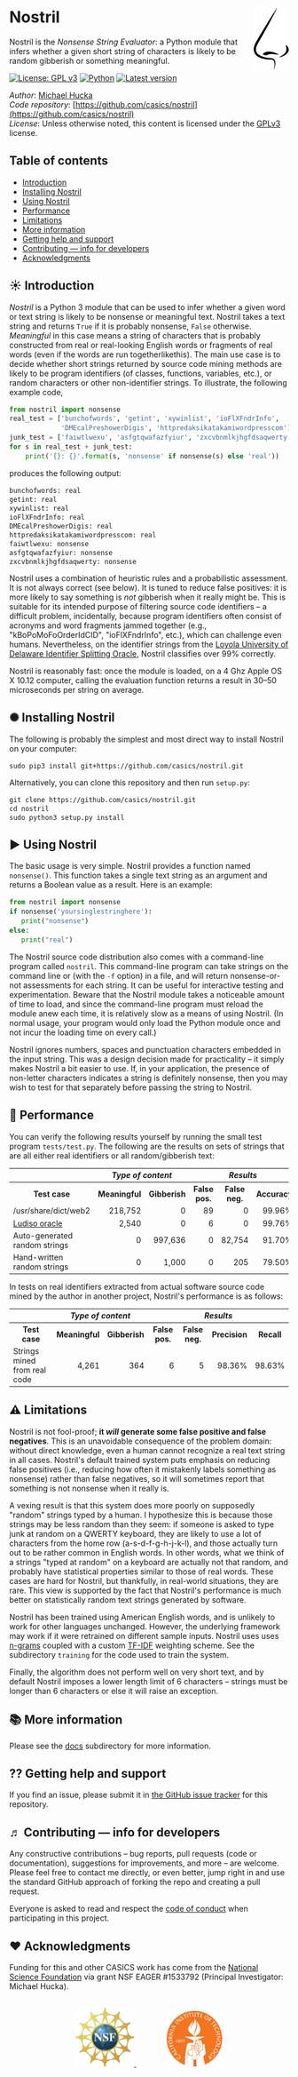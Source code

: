 Nostril<img align="right" src=".graphics/nostril.png">
=======

Nostril is the _Nonsense String Evaluator_: a Python module that infers whether a given short string of characters is likely to be random gibberish or something meaningful.

[![License: GPL v3](https://img.shields.io/badge/License-GPL%20v3-blue.svg)](https://www.gnu.org/licenses/gpl-3.0)
[![Python](https://img.shields.io/badge/Python-3.4+-brightgreen.svg)](http://shields.io)
[![Latest version](https://img.shields.io/badge/Latest_version-1.0.0-green.svg)](http://shields.io)

*Author*:       [Michael Hucka](http://github.com/mhucka)<br>
*Code repository*:   [https://github.com/casics/nostril](https://github.com/casics/nostril)<br>
*License*:      Unless otherwise noted, this content is licensed under the [GPLv3](https://www.gnu.org/licenses/gpl-3.0.en.html) license.

Table of contents
-----------------

* [Introduction](#-introduction)
* [Installing Nostril](#-installing-nostril)
* [Using Nostril](#-using-nostril)
* [Performance](#-performance)
* [Limitations](#️-limitations)
* [More information](#-more-information)
* [Getting help and support](#-getting-help-and-support)
* [Contributing — info for developers](#-contributing--info-for-developers)
* [Acknowledgments](#️-acknowledgments)

☀ Introduction
-----------------------------

_Nostril_ is a Python 3 module that can be used to infer whether a given word or text string is likely to be nonsense or meaningful text.  Nostril takes a text string and returns `True` if it is probably nonsense, `False` otherwise.  _Meaningful_ in this case means a string of characters that is probably constructed from real or real-looking English words or fragments of real words (even if the words are run togetherlikethis).  The main use case is to decide whether short strings returned by source code mining methods are likely to be program identifiers (of classes, functions, variables, etc.), or random characters or other non-identifier strings.  To illustrate, the following example code,

```python
from nostril import nonsense
real_test = ['bunchofwords', 'getint', 'xywinlist', 'ioFlXFndrInfo',
             'DMEcalPreshowerDigis', 'httpredaksikatakamiwordpresscom']
junk_test = ['faiwtlwexu', 'asfgtqwafazfyiur', 'zxcvbnmlkjhgfdsaqwerty']
for s in real_test + junk_test:
    print('{}: {}'.format(s, 'nonsense' if nonsense(s) else 'real'))
```
produces the following output:

```
bunchofwords: real
getint: real
xywinlist: real
ioFlXFndrInfo: real
DMEcalPreshowerDigis: real
httpredaksikatakamiwordpresscom: real
faiwtlwexu: nonsense
asfgtqwafazfyiur: nonsense
zxcvbnmlkjhgfdsaqwerty: nonsense
```

Nostril uses a combination of heuristic rules and a probabilistic assessment.  It is not always correct (see below).  It is tuned to reduce false positives: it is more likely to say something is _not_ gibberish when it really might be.  This is suitable for its intended purpose of filtering source code identifiers &ndash; a difficult problem, incidentally, because program identifiers often consist of acronyms and word fragments jammed together (e.g., "kBoPoMoFoOrderIdCID", "ioFlXFndrInfo", etc.), which can challenge even humans.  Nevertheless, on the identifier strings from the [Loyola University of Delaware Identifier Splitting Oracle](http://www.cs.loyola.edu/~binkley/ludiso), Nostril classifies over 99% correctly.

Nostril is reasonably fast: once the module is loaded, on a 4 Ghz Apple OS X 10.12 computer, calling the evaluation function returns a result in 30&ndash;50 microseconds per string on average.

✺ Installing Nostril
-------------------

The following is probably the simplest and most direct way to install Nostril on your computer:
```
sudo pip3 install git+https://github.com/casics/nostril.git
```

Alternatively, you can clone this repository and then run `setup.py`:
```
git clone https://github.com/casics/nostril.git
cd nostril
sudo python3 setup.py install
```

► Using Nostril
---------------

The basic usage is very simple.  Nostril provides a function named `nonsense()`.  This function takes a single text string as an argument and returns a Boolean value as a result.  Here is an example:

```python
from nostril import nonsense
if nonsense('yoursinglestringhere'):
   print("nonsense")
else:
   print("real")
```

The Nostril source code distribution also comes with a command-line program called `nostril`.  This command-line program can take strings on the command line or (with the `-f` option) in a file, and will return nonsense-or-not assessments for each string.  It can be useful for interactive testing and experimentation.   Beware that the Nostril module takes a noticeable amount of time to load, and since the command-line program must reload the module anew each time, it is relatively slow as a means of using Nostril.  (In normal usage, your program would only load the Python module once and not incur the loading time on every call.)

Nostril ignores numbers, spaces and punctuation characters embedded in the input string.  This was a design decision made for practicality &ndash; it simply makes Nostril a bit easier to use.  If, in your application, the presence of non-letter characters indicates a string is definitely nonsense, then you may wish to test for that separately before passing the string to Nostril.

🎯 Performance
--------------

You can verify the following results yourself by running the small test program `tests/test.py`.  The following are the results on sets of strings that are all either real identifiers or all random/gibberish text:

<table>
  <tr>
    <th></th>
    <th colspan="2"><i>Type of content</i></th>
    <th colspan="3"><i>Results</i></th>
  </tr>
  <tr>
    <th>Test case</th>
    <th>Meaningful</th>
    <th>Gibberish</th>
    <th>False pos.</th>
    <th>False neg.</th>
    <th>Accuracy</th>
  </tr>
  <tr>
    <td>/usr/share/dict/web2</td>
    <td align="right">218,752</td>
    <td align="right">0</td>
    <td align="right">89</td>
    <td align="right">0</td>
    <td align="right">99.96%</td>
  </tr>
  <tr>
    <td><a href="http://www.cs.loyola.edu/~binkley/ludiso">Ludiso oracle</a></td>
    <td align="right">2,540</td>
    <td align="right">0</td>
    <td align="right">6</td>
    <td align="right">0</td>
    <td align="right">99.76%</td>
  </tr>
  <tr>
    <td>Auto-generated random strings</td>
    <td align="right">0</td>
    <td align="right">997,636</td>
    <td align="right">0</td>
    <td align="right">82,754</td>
    <td align="right">91.70%</td>
  </tr>
  <tr>
    <td>Hand-written random strings</td>
    <td align="right">0</td>
    <td align="right">1,000</td>
    <td align="right">0</td>
    <td align="right">205</td>
    <td align="right">79.50%</td>
  </tr>
</table>

In tests on real identifiers extracted from actual software source code mined by the author in another project, Nostril's performance is as follows:

<table>
  <tr>
    <th></th>
    <th colspan="2"><i>Type of content</i></th>
    <th colspan="4"><i>Results</i></th>
  </tr>
  <tr>
    <th>Test case</th>
    <th>Meaningful</th>
    <th>Gibberish</th>
    <th>False pos.</th>
    <th>False neg.</th>
    <th>Precision</th>
    <th>Recall</th>
  </tr>
  <tr>
    <td>Strings mined from real code</td>
    <td align="right">4,261</td>
    <td align="right">364</td>
    <td align="right">6</td>
    <td align="right">5</td>
    <td align="right">98.36%</td>
    <td align="right">98.63%</td>
  </tr>
</table>

⚠️ Limitations
--------------

Nostril is not fool-proof; **it _will_ generate some false positive and false negatives**.  This is an unavoidable consequence of the problem domain: without direct knowledge, even a human cannot recognize a real text string in all cases.  Nostril's default trained system puts emphasis on reducing false positives (i.e., reducing how often it mistakenly labels something as nonsense) rather than false negatives, so it will sometimes report that something is not nonsense when it really is.

A vexing result is that this system does more poorly on supposedly "random" strings typed by a human.  I hypothesize this is because those strings may be less random than they seem: if someone is asked to type junk at random on a QWERTY keyboard, they are likely to use a lot of characters from the home row (a-s-d-f-g-h-j-k-l), and those actually turn out to be rather common in English words.  In other words, what we think of a strings "typed at random" on a keyboard are actually not that random, and probably have statistical properties similar to those of real words.  These cases are hard for Nostril, but thankfully, in real-world situations, they are rare.  This view is supported by the fact that Nostril's performance is much better on statistically random text strings generated by software.

Nostril has been trained using American English words, and is unlikely to work for other languages unchanged.  However, the underlying framework may work if it were retrained on different sample inputs.  Nostril uses uses [n-grams](https://en.wikipedia.org/wiki/N-gram) coupled with a custom [TF-IDF](https://en.wikipedia.org/wiki/Tf–idf) weighting scheme.  See the subdirectory `training` for the code used to train the system.

Finally, the algorithm does not perform well on very short text, and by default Nostril imposes a lower length limit of 6 characters &ndash; strings must be longer than 6 characters or else it will raise an exception.


📚 More information
-----------------

Please see the [docs](docs/README.md) subdirectory for more information.

⁇ Getting help and support
--------------------------

If you find an issue, please submit it in [the GitHub issue tracker](https://github.com/casics/nostril/issues) for this repository.

♬ Contributing &mdash; info for developers
------------------------------------------

Any constructive contributions &ndash; bug reports, pull requests (code or documentation), suggestions for improvements, and more &ndash; are welcome.  Please feel free to contact me directly, or even better, jump right in and use the standard GitHub approach of forking the repo and creating a pull request.

Everyone is asked to read and respect the [code of conduct](CONDUCT.md) when participating in this project.

❤️ Acknowledgments
------------------

Funding for this and other CASICS work has come from the [National Science Foundation](https://nsf.gov) via grant NSF EAGER #1533792 (Principal Investigator: Michael Hucka).
    
<br>
<div align="center">
  <a href="https://www.nsf.gov">
    <img width="105" height="105" src=".graphics/NSF.svg">
  </a>
  &nbsp;&nbsp;&nbsp;&nbsp;&nbsp;&nbsp;
  &nbsp;&nbsp;&nbsp;&nbsp;&nbsp;&nbsp;
  <a href="https://www.caltech.edu">
    <img width="100" height="100" src=".graphics/caltech-round.svg">
  </a>
</div>
